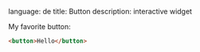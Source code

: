 language: de
title: Button
description: interactive widget

My favorite button:

```html
<button>Hello</button>
```
